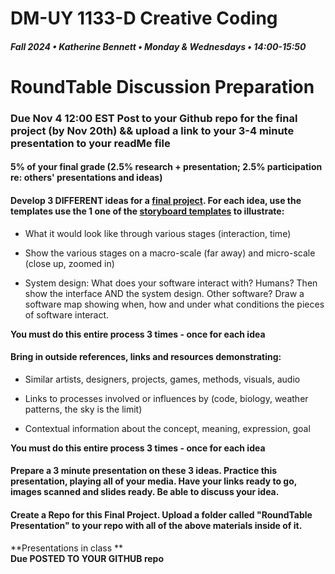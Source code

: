 # DM-UY 1133-D Creative Coding
##### Fall 2024 • Katherine Bennett • Monday & Wednesdays • 14:00-15:50

# RoundTable Discussion Preparation 

### Due Nov 4 12:00 EST Post to your Github repo for the final project (by Nov 20th) && upload a link to your 3-4 minute presentation to your readMe file 


#### 5% of your final grade (2.5% research + presentation; 2.5% participation re: others' presentations and ideas)
 

#### Develop 3 DIFFERENT ideas for a [final project](Final_Project.md). For each idea, use the templates use the 1 one of the [storyboard templates](https://github.com/IDMNYU/CreativeCoding_1133-C_Bennett_Fall18/tree/master/storyboardTemplates) to illustrate: 
	
* What it would look like through various stages (interaction, time)

* Show the various stages on a macro-scale (far away) and micro-scale (close up, zoomed in)

* System design: What does your software interact with? Humans? Then show the interface AND the system design. Other software? Draw a software map showing when, how and under what conditions the pieces of software interact.


**You must do this entire process 3 times - once for each idea**

#### Bring in outside references, links and resources demonstrating: 

* Similar artists, designers, projects, games, methods, visuals, audio

* Links to processes involved or influences by (code, biology, weather patterns, the sky is the limit)

* Contextual information about the concept, meaning, expression, goal

**You must do this entire process 3 times - once for each idea**

#### Prepare a 3 minute presentation on these 3 ideas. Practice this presentation, playing all of your media. Have your links ready to go, images scanned and slides ready. Be able to discuss your idea.

#### Create a Repo for this Final Project. Upload a folder called "RoundTable Presentation" to your repo with all of the above materials inside of it.


**Presentations in class ** <br>
**Due  POSTED TO YOUR GITHUB repo**
